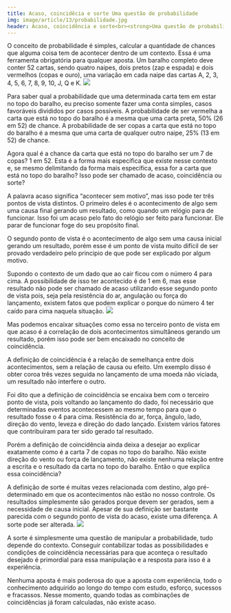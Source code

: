 ```yaml
---
title: Acaso, coincidêcia e sorte Uma questão de probabilidade
img: image/article/13/probabilidade.jpg
header: Acaso, coincidência e sorte<br><strong>Uma questão de probabilidade</strong>
---
```


O conceito de probabilidade é simples, calcular a quantidade de chances que alguma coisa tem de acontecer dentro de um contexto. Essa é uma ferramenta obrigatória para qualquer aposta. Um baralho completo deve conter 52 cartas, sendo quatro naipes, dois pretos (zap e espada) e dois vermelhos (copas e ouro), uma variação em cada naipe das cartas A, 2, 3, 4, 5, 6, 7, 8, 9, 10, J, Q e K.
![](image/article/13/cartas.jpg)

Para saber qual a probabilidade que uma determinada carta tem em estar no topo do baralho, eu preciso somente fazer uma conta simples, casos favoráveis divididos por casos possíveis. A probabilidade de ser vermelha a carta que está no topo do baralho é a mesma que uma carta preta, 50% (26 em 52) de chance. A probabilidade de ser copas a carta que está no topo do baralho é a mesma que uma carta de qualquer outro naipe, 25% (13 em 52) de chance. 

Agora qual é a chance da carta que está no topo do baralho ser um 7 de copas? 1 em 52. Esta é a forma mais específica que existe nesse contexto e, se mesmo delimitando da forma mais específica, essa for a carta que está no topo do baralho? Isso pode ser chamado de acaso, coincidência ou sorte?

A palavra acaso significa “acontecer sem motivo”, mas isso pode ter três pontos de vista distintos. O primeiro deles é o acontecimento de algo sem uma causa final gerando um resultado, como quando um relógio para de funcionar. Isso foi um acaso pelo fato do relógio ser feito para funcionar. Ele parar de funcionar foge do seu propósito final.

O segundo ponto de vista é o acontecimento de algo sem uma causa inicial gerando um resultado, porém esse é um ponto de vista muito difícil de ser provado verdadeiro pelo principio de que pode ser explicado por algum motivo.

Supondo o contexto de um dado que ao cair ficou com o número 4 para cima. A possibilidade de isso ter acontecido é de 1 em 6, mas esse resultado não pode ser chamado de acaso utilizando esse segundo ponto de vista pois, seja pela resistência do ar, angulação ou força do lançamento, existem fatos que podem explicar o porque do número 4 ter caído para cima naquela situação.
![](image/article/13/dados.jpg)

Mas podemos encaixar situações como essa no terceiro ponto de vista em que acaso é a correlação de dois acontecimentos simultâneos gerando um resultado, porém isso pode ser bem encaixado no conceito de coincidência.

A definição de coincidência é a relação de semelhança entre dois acontecimentos, sem a relação de causa ou efeito. Um exemplo disso é obter coroa três vezes seguida no lançamento de uma moeda não viciada, um resultado não interfere o outro.

Foi dito que a definição de coincidência se encaixa bem com o terceiro ponto de vista, pois voltando ao lançamento do dado, foi necessário que determinadas eventos acontecessem ao mesmo tempo para que o resultado fosse o 4 para cima. Resistência do ar, força, ângulo, lado, direção do vento, leveza e direção do dado lançado. Existem vários fatores que contribuíram para ter sido gerado tal resultado.

Porém a definição de coincidência ainda deixa a desejar ao explicar exatamente como é a carta 7 de copas no topo do baralho. Não existe direção do vento ou força de lançamento, não existe nenhuma relação entre a escrita e o resultado da carta no topo do baralho. Então o que explica essa coincidência?

A definição de sorte é muitas vezes relacionada com destino, algo pré-determinado em que os acontecimentos não estão no nosso controle. Os resultados simplesmente são gerados porque devem ser gerados, sem a necessidade de causa inicial.  Apesar de sua definição ser bastante parecida com o segundo ponto de vista do acaso, existe uma diferença. A sorte pode ser alterada.
![](image/article/13/habilidade.jpg)

A sorte é simplesmente uma questão de manipular a probabilidade, tudo depende do contexto. Conseguir contabilizar todas as possibilidades e condições de coincidência necessárias para que aconteça o resultado desejado é primordial para essa manipulação e a resposta para isso é a experiência.

Nenhuma aposta é mais poderosa do que a aposta com experiência, todo o conhecimento adquirido ao longo do tempo com estudo, esforço, sucessos e fracassos. Nesse momento, quando todas as combinações de coincidências já foram calculadas, não existe acaso.

